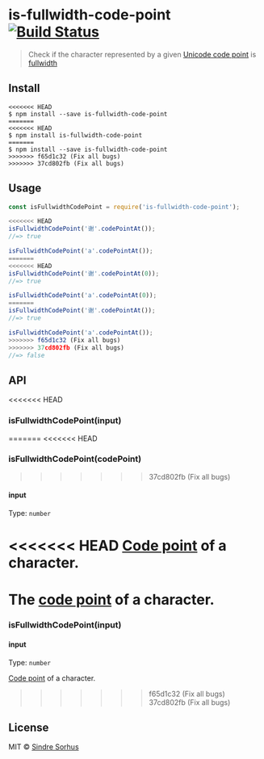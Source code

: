# is-fullwidth-code-point [![Build Status](https://travis-ci.org/sindresorhus/is-fullwidth-code-point.svg?branch=master)](https://travis-ci.org/sindresorhus/is-fullwidth-code-point)

> Check if the character represented by a given [Unicode code point](https://en.wikipedia.org/wiki/Code_point) is [fullwidth](https://en.wikipedia.org/wiki/Halfwidth_and_fullwidth_forms)


## Install

```
<<<<<<< HEAD
$ npm install --save is-fullwidth-code-point
=======
<<<<<<< HEAD
$ npm install is-fullwidth-code-point
=======
$ npm install --save is-fullwidth-code-point
>>>>>>> f65d1c32 (Fix all bugs)
>>>>>>> 37cd802fb (Fix all bugs)
```


## Usage

```js
const isFullwidthCodePoint = require('is-fullwidth-code-point');

<<<<<<< HEAD
isFullwidthCodePoint('谢'.codePointAt());
//=> true

isFullwidthCodePoint('a'.codePointAt());
=======
<<<<<<< HEAD
isFullwidthCodePoint('谢'.codePointAt(0));
//=> true

isFullwidthCodePoint('a'.codePointAt(0));
=======
isFullwidthCodePoint('谢'.codePointAt());
//=> true

isFullwidthCodePoint('a'.codePointAt());
>>>>>>> f65d1c32 (Fix all bugs)
>>>>>>> 37cd802fb (Fix all bugs)
//=> false
```


## API

<<<<<<< HEAD
### isFullwidthCodePoint(input)
=======
<<<<<<< HEAD
### isFullwidthCodePoint(codePoint)
>>>>>>> 37cd802fb (Fix all bugs)

#### input

Type: `number`

<<<<<<< HEAD
[Code point](https://en.wikipedia.org/wiki/Code_point) of a character.
=======
The [code point](https://en.wikipedia.org/wiki/Code_point) of a character.
=======
### isFullwidthCodePoint(input)

#### input

Type: `number`

[Code point](https://en.wikipedia.org/wiki/Code_point) of a character.
>>>>>>> f65d1c32 (Fix all bugs)
>>>>>>> 37cd802fb (Fix all bugs)


## License

MIT © [Sindre Sorhus](https://sindresorhus.com)
